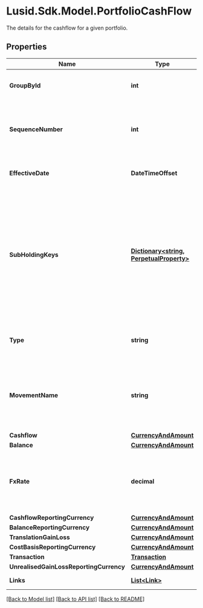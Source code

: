# Lusid.Sdk.Model.PortfolioCashFlow
The details for the cashflow for a given portfolio.

## Properties

Name | Type | Description | Notes
------------ | ------------- | ------------- | -------------
**GroupById** | **int** | The groupBy subHoldings and currency. | 
**SequenceNumber** | **int** | Sequence number determining the order of the cash flow records. | 
**EffectiveDate** | **DateTimeOffset** | Indicates the date when the cash-flow settles. | [optional] 
**SubHoldingKeys** | [**Dictionary&lt;string, PerpetualProperty&gt;**](PerpetualProperty.md) | The sub-holding properties which identify the holding. Each property will be from the &#39;Transaction&#39; domain. These are configured when a transaction portfolio is created. | [optional] 
**Type** | **string** | Indicates the record type (Closed, Open, Activity). | 
**MovementName** | **string** | Indicates the specific movement of the transaction that generated this cash flow. | 
**Cashflow** | [**CurrencyAndAmount**](CurrencyAndAmount.md) |  | 
**Balance** | [**CurrencyAndAmount**](CurrencyAndAmount.md) |  | 
**FxRate** | **decimal** | Exchange rate between the currency of this cash flow and the reporting currency. | 
**CashflowReportingCurrency** | [**CurrencyAndAmount**](CurrencyAndAmount.md) |  | 
**BalanceReportingCurrency** | [**CurrencyAndAmount**](CurrencyAndAmount.md) |  | 
**TranslationGainLoss** | [**CurrencyAndAmount**](CurrencyAndAmount.md) |  | 
**CostBasisReportingCurrency** | [**CurrencyAndAmount**](CurrencyAndAmount.md) |  | 
**Transaction** | [**Transaction**](Transaction.md) |  | [optional] 
**UnrealisedGainLossReportingCurrency** | [**CurrencyAndAmount**](CurrencyAndAmount.md) |  | 
**Links** | [**List&lt;Link&gt;**](Link.md) | Collection of links. | [optional] 

[[Back to Model list]](../README.md#documentation-for-models) [[Back to API list]](../README.md#documentation-for-api-endpoints) [[Back to README]](../README.md)

